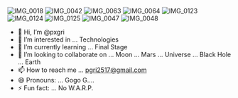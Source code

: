 ![IMG_0018](https://github.com/user-attachments/assets/69e10a33-be71-4412-9963-2de67e365674)
![IMG_0042](https://github.com/user-attachments/assets/912aa2fb-e797-4d0c-ad5b-e6d1164cd212)
![IMG_0063](https://github.com/user-attachments/assets/a6b604bc-dedf-4417-9aee-7c285bcc23b7)
![IMG_0064](https://github.com/user-attachments/assets/e745f998-b897-4463-9393-d58d3ea0655a)
![IMG_0123](https://github.com/user-attachments/assets/76f1ca76-1d31-47f0-a98a-86f61caa031f)
![IMG_0124](https://github.com/user-attachments/assets/7af3ca8e-a3ca-4813-8c3a-5952573fae9b)
![IMG_0125](https://github.com/user-attachments/assets/efde19ca-9529-4ded-bbbc-057fdb5141c5)
![IMG_0047](https://github.com/user-attachments/assets/d5d0ae0e-6025-4a80-821b-0c44547c7489)
![IMG_0048](https://github.com/user-attachments/assets/46bc7f9e-3449-4450-b935-e010d7a99ad2)
- 👋 Hi, I’m @pxgri
- 👀 I’m interested in ... Technologies
- 🌱 I’m currently learning ... Final Stage
- 💞️ I’m looking to collaborate on ... Moon ... Mars ... Universe ... Black Hole ... Earth
- 📫 How to reach me ... pgri2517@gmail.com
- 😄 Pronouns: ... Gogo G....
- ⚡ Fun fact: ... No W.A.R.P.

<!---
pxgri/pxgri is a ✨ special ✨ repository because its `README.md` (this file) appears on your GitHub profile.
You can click the Preview link to take a look at your changes.
--->
